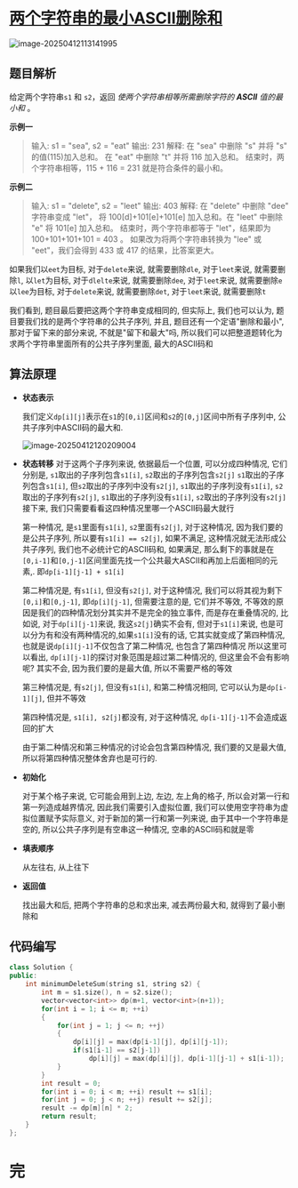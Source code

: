 # [两个字符串的最小ASCII删除和](https://leetcode.cn/problems/minimum-ascii-delete-sum-for-two-strings/)

![image-20250412113141995](https://md-wind.oss-cn-nanjing.aliyuncs.com/md/20250412113142068.png)

## 题目解析

给定两个字符串`s1` 和 `s2`，返回 *使两个字符串相等所需删除字符的 **ASCII** 值的最小和* 。

**示例一**


>输入: s1 = "sea", s2 = "eat"
>输出: 231
>解释: 在 "sea" 中删除 "s" 并将 "s" 的值(115)加入总和。
>在 "eat" 中删除 "t" 并将 116 加入总和。
>结束时，两个字符串相等，115 + 116 = 231 就是符合条件的最小和。

**示例二**


>输入: s1 = "delete", s2 = "leet"
>输出: 403
>解释: 在 "delete" 中删除 "dee" 字符串变成 "let"，
>将 100[d]+101[e]+101[e] 加入总和。在 "leet" 中删除 "e" 将 101[e] 加入总和。
>结束时，两个字符串都等于 "let"，结果即为 100+101+101+101 = 403 。
>如果改为将两个字符串转换为 "lee" 或 "eet"，我们会得到 433 或 417 的结果，比答案更大。

如果我们以`eet`为目标, 对于`delete`来说, 就需要删除`dle`, 对于`leet`来说, 就需要删除`l`, 
以`let`为目标, 对于`dlelte`来说, 就需要删除`dee`, 对于`leet`来说, 就需要删除`e`
以`lee`为目标, 对于`delete`来说, 就需要删除`det`, 对于`leet`来说, 就需要删除`t`

我们看到, 题目最后要把这两个字符串变成相同的, 但实际上, 我们也可以认为, 题目要我们找的是两个字符串的公共子序列, 并且, 题目还有一个定语"删除和最小", 那对于留下来的部分来说, 不就是"留下和最大"吗, 所以我们可以把整道题转化为求两个字符串里面所有的公共子序列里面, 最大的ASCII码和

## 算法原理

- **状态表示**

  我们定义`dp[i][j]`表示在`s1`的`[0,i]`区间和`s2`的`[0,j]`区间中所有子序列中, 公共子序列中ASCII码的最大和.

  ![image-20250412120209004](https://md-wind.oss-cn-nanjing.aliyuncs.com/md/20250412120209048.png)

- **状态转移**
  对于这两个子序列来说, 依据最后一个位置, 可以分成四种情况, 它们分别是, `s1`取出的子序列包含`s1[i]`, `s2`取出的子序列包含`s2[j]`           `s1`取出的子序列包含`s1[i]`, 但`s2`取出的子序列中没有`s2[j]`,               `s1`取出的子序列没有`s1[i]`, `s2`取出的子序列有`s2[j]`,                 `s1`取出的子序列没有`s1[i]`, `s2`取出的子序列没有`s2[j]`                 接下来, 我们只需要看看这四种情况里哪一个ASCII码最大就行

  第一种情况, 是`s1`里面有`s1[i]`, `s2`里面有`s2[j]`, 对于这种情况, 因为我们要的是公共子序列, 所以要有`s1[i] == s2[j]`, 如果不满足, 这种情况就无法形成公共子序列, 我们也不必统计它的ASCII码和, 如果满足, 那么剩下的事就是在`[0,i-1]`和`[0,j-1]`区间里面先找一个公共最大ASCII和再加上后面相同的元素,. 即`dp[i-1][j-1] + s1[i]`

  第二种情况是, 有`s1[i]`, 但没有`s2[j]`, 对于这种情况, 我们可以将其视为剩下`[0,i]`和`[0,j-1]`, 即`dp[i][j-1]`, 但需要注意的是, 它们并不等效, 不等效的原因是我们的四种情况划分其实并不是完全的独立事件, 而是存在重叠情况的, 比如说, 对于`dp[i][j-1]`来说, 我这`s2[j]`确实不会有, 但对于`s1[i]`来说, 也是可以分为有和没有两种情况的,如果`s1[i]`没有的话, 它其实就变成了第四种情况, 也就是说`dp[i][j-1]`不仅包含了第二种情况, 也包含了第四种情况 所以这里可以看出, `dp[i][j-1]`的探讨对象范围是超过第二种情况的, 但这里会不会有影响呢? 其实不会, 因为我们要的是最大值, 所以不需要严格的等效

  第三种情况是, 有`s2[j]`, 但没有`s1[i]`, 和第二种情况相同, 它可以认为是`dp[i-1][j]`, 但并不等效

  第四种情况是, `s1[i], s2[j]`都没有, 对于这种情况, `dp[i-1][j-1]`不会造成返回的扩大

  由于第二种情况和第三种情况的讨论会包含第四种情况, 我们要的又是最大值, 所以将第四种情况整体舍弃也是可行的.

- **初始化**

  对于某个格子来说, 它可能会用到上边, 左边, 左上角的格子, 所以会对第一行和第一列造成越界情况, 因此我们需要引入虚拟位置, 我们可以使用空字符串为虚拟位置赋予实际意义, 对于新加的第一行和第一列来说, 由于其中一个字符串是空的, 所以公共子序列是有空串这一种情况, 空串的ASCII码和就是零

- **填表顺序**

  从左往右, 从上往下

- **返回值**

  找出最大和后, 把两个字符串的总和求出来, 减去两份最大和, 就得到了最小删除和

## 代码编写

```cpp
class Solution {
public:
    int minimumDeleteSum(string s1, string s2) {
        int m = s1.size(), n = s2.size();
        vector<vector<int>> dp(m+1, vector<int>(n+1));
        for(int i = 1; i <= m; ++i)
        {
            for(int j = 1; j <= n; ++j)
            {
                dp[i][j] = max(dp[i-1][j], dp[i][j-1]);
                if(s1[i-1] == s2[j-1])
                    dp[i][j] = max(dp[i][j], dp[i-1][j-1] + s1[i-1]);
            }
        }
        int result = 0;
        for(int i = 0; i < m; ++i) result += s1[i];
        for(int j = 0; j < n; ++j) result += s2[j];
        result -= dp[m][n] * 2;
        return result;
    }
};
```

# 完
